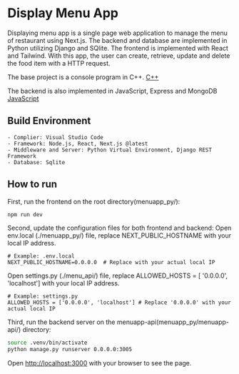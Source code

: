 # Display Menu App

Displaying menu app is a single page web application to manage the menu of restaurant using Next.js. 
The backend and database are implemented in Python utilizing Django and SQlite.
The frontend is implemented with React and Tailwind.
With this app, the user can create, retrieve, update and delete the food item with a HTTP request.

The base project is a console program in C++.
<a href="https://github.com/yeonwha/Menu.git">C++</a>

The backend is also implemented in JavaScript, Express and MongoDB
<a href="https://github.com/yeonwha/menuapp_js">JavaScript</a>

## Build Environment

    - Complier: Visual Studio Code
    - Framework: Node.js, React, Next.js @latest
    - Middleware and Server: Python Virtual Environment, Django REST Framework
    - Database: Sqlite

## How to run

First, run the frontend on the root directory(menuapp_py/):

```bash
npm run dev
```

Second, update the configuration files for both frontend and backend:
Open env.local (./menuapp_py/) file, replace NEXT_PUBLIC_HOSTNAME with your local IP address.
```
# Example: .env.local
NEXT_PUBLIC_HOSTNAME=0.0.0.0  # Replace with your actual local IP
```

Open settings.py (./menu_api/) file, replace ALLOWED_HOSTS = [ '0.0.0.0', 'localhost'] with your local IP address.
```
# Example: settings.py
ALLOWED_HOSTS = ['0.0.0.0', 'localhost'] # Replace '0.0.0.0' with your actual local IP
```

Third, 
run the backend server on the menuapp-api(menuapp_py/menuapp-api/) directory:

```bash
source .venv/bin/activate  
python manage.py runserver 0.0.0.0:3005     
```

Open [http://localhost:3000](http://localhost:3000) with your browser to see the page.


